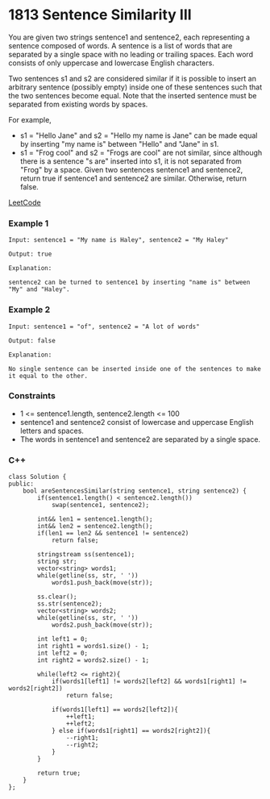 # 1813 Sentence Similarity III

You are given two strings sentence1 and sentence2, each representing a sentence composed of words. A sentence is a list of words that are separated by a single space with no leading or trailing spaces. Each word consists of only uppercase and lowercase English characters.

Two sentences s1 and s2 are considered similar if it is possible to insert an arbitrary sentence (possibly empty) inside one of these sentences such that the two sentences become equal. Note that the inserted sentence must be separated from existing words by spaces.

For example,

* s1 = "Hello Jane" and s2 = "Hello my name is Jane" can be made equal by inserting "my name is" between "Hello" and "Jane" in s1.
* s1 = "Frog cool" and s2 = "Frogs are cool" are not similar, since although there is a sentence "s are" inserted into s1, it is not separated from "Frog" by a space.
Given two sentences sentence1 and sentence2, return true if sentence1 and sentence2 are similar. Otherwise, return false.


[LeetCode](https://leetcode.cn/problems/sentence-similarity-iii/)

### Example 1

```
Input: sentence1 = "My name is Haley", sentence2 = "My Haley"

Output: true

Explanation:

sentence2 can be turned to sentence1 by inserting "name is" between "My" and "Haley".
```

### Example 2

```
Input: sentence1 = "of", sentence2 = "A lot of words"

Output: false

Explanation:

No single sentence can be inserted inside one of the sentences to make it equal to the other.
```

 

### Constraints

* 1 <= sentence1.length, sentence2.length <= 100
* sentence1 and sentence2 consist of lowercase and uppercase English letters and spaces.
* The words in sentence1 and sentence2 are separated by a single space.

### C++ 

```
class Solution {
public:
    bool areSentencesSimilar(string sentence1, string sentence2) {
        if(sentence1.length() < sentence2.length())
            swap(sentence1, sentence2);
            
        int&& len1 = sentence1.length();
        int&& len2 = sentence2.length();
        if(len1 == len2 && sentence1 != sentence2)
            return false;
        
        stringstream ss(sentence1);
        string str;
        vector<string> words1;
        while(getline(ss, str, ' '))
            words1.push_back(move(str));
        
        ss.clear();
        ss.str(sentence2);
        vector<string> words2;
        while(getline(ss, str, ' '))
            words2.push_back(move(str));

        int left1 = 0;
        int right1 = words1.size() - 1;
        int left2 = 0;
        int right2 = words2.size() - 1;

        while(left2 <= right2){
            if(words1[left1] != words2[left2] && words1[right1] != words2[right2])
                return false;
            
            if(words1[left1] == words2[left2]){
                ++left1;
                ++left2;
            } else if(words1[right1] == words2[right2]){
                --right1;
                --right2;
            }
        }
        
        return true;
    }
};
```